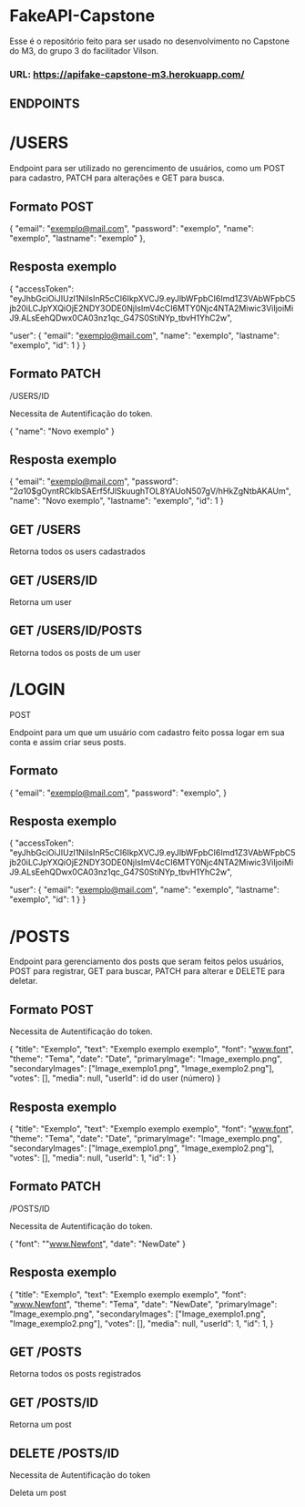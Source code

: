 # FakeAPI-Capstone

Esse é o repositório feito para ser usado no desenvolvimento no Capstone do M3, do grupo 3 do facilitador Vilson.

### URL: https://apifake-capstone-m3.herokuapp.com/

## ENDPOINTS

# /USERS

Endpoint para ser utilizado no gerencimento de usuários, como um POST para cadastro, PATCH para alterações e GET para busca.

## Formato POST

{
"email": "exemplo@mail.com",
"password": "exemplo",
"name": "exemplo",
"lastname": "exemplo"
},

## Resposta exemplo

{
"accessToken": "eyJhbGciOiJIUzI1NiIsInR5cCI6IkpXVCJ9.eyJlbWFpbCI6Imd1Z3VAbWFpbC5jb20iLCJpYXQiOjE2NDY3ODE0NjIsImV4cCI6MTY0Njc4NTA2Miwic3ViIjoiMiJ9.ALsEehQDwx0CA03nz1qc_G47S0StiNYp_tbvH1YhC2w",

"user": {
"email": "exemplo@mail.com",
"name": "exemplo",
"lastname": "exemplo",
"id": 1
}
}

## Formato PATCH

/USERS/ID

Necessita de Autentificação do token.

{
"name": "Novo exemplo"
}

## Resposta exemplo

{
"email": "exemplo@mail.com",
"password": "$2a$10$gOyntRCklbSAErf5fJlSkuughTOL8YAUoN507gV/hHkZgNtbAKAUm",
"name": "Novo exemplo",
"lastname": "exemplo",
"id": 1
}

## GET /USERS

Retorna todos os users cadastrados

## GET /USERS/ID

Retorna um user

## GET /USERS/ID/POSTS

Retorna todos os posts de um user

# /LOGIN

POST

Endpoint para um que um usuário com cadastro feito possa logar em sua conta e assim criar seus posts.

## Formato

{
"email": "exemplo@mail.com",
"password": "exemplo",
}

## Resposta exemplo

{
"accessToken": "eyJhbGciOiJIUzI1NiIsInR5cCI6IkpXVCJ9.eyJlbWFpbCI6Imd1Z3VAbWFpbC5jb20iLCJpYXQiOjE2NDY3ODE0NjIsImV4cCI6MTY0Njc4NTA2Miwic3ViIjoiMiJ9.ALsEehQDwx0CA03nz1qc_G47S0StiNYp_tbvH1YhC2w",

"user": {
"email": "exemplo@mail.com",
"name": "exemplo",
"lastname": "exemplo",
"id": 1
}
}

# /POSTS

Endpoint para gerenciamento dos posts que seram feitos pelos usuários, POST para registrar, GET para buscar, PATCH para alterar e DELETE para deletar.

## Formato POST

Necessita de Autentificação do token.

{
"title": "Exemplo",
"text": "Exemplo exemplo exemplo",
"font": "www.font",
"theme": "Tema",
"date": "Date",
"primaryImage": "Image_exemplo.png",
"secondaryImages": ["Image_exemplo1.png", "Image_exemplo2.png"],
"votes": [],
"media": null,
"userId": id do user (número)
}

## Resposta exemplo

{
"title": "Exemplo",
"text": "Exemplo exemplo exemplo",
"font": "www.font",
"theme": "Tema",
"date": "Date",
"primaryImage": "Image_exemplo.png",
"secondaryImages": ["Image_exemplo1.png", "Image_exemplo2.png"],
"votes": [],
"media": null,
"userId": 1,
"id": 1
}

## Formato PATCH

/POSTS/ID

Necessita de Autentificação do token.

{
"font": ""www.Newfont",
"date": "NewDate"
}

## Resposta exemplo

{
"title": "Exemplo",
"text": "Exemplo exemplo exemplo",
"font": "www.Newfont",
"theme": "Tema",
"date": "NewDate",
"primaryImage": "Image_exemplo.png",
"secondaryImages": ["Image_exemplo1.png", "Image_exemplo2.png"],
"votes": [],
"media": null,
"userId": 1,
"id": 1,
}

## GET /POSTS

Retorna todos os posts registrados

## GET /POSTS/ID

Retorna um post

## DELETE /POSTS/ID

Necessita de Autentificação do token

Deleta um post
